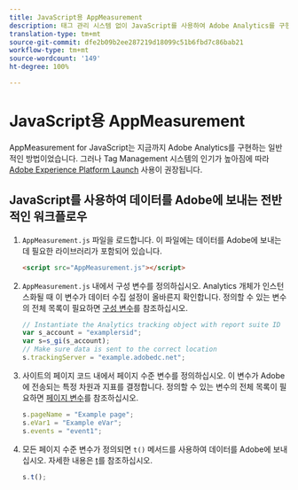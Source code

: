 ```yaml
---
title: JavaScript용 AppMeasurement
description: 태그 관리 시스템 없이 JavaScript를 사용하여 Adobe Analytics를 구현하는 방법을 알아봅니다.
translation-type: tm+mt
source-git-commit: dfe2b09b2ee287219d18099c51b6fbd7c86bab21
workflow-type: tm+mt
source-wordcount: '149'
ht-degree: 100%

---
```



# JavaScript용 AppMeasurement

AppMeasurement for JavaScript는 지금까지 Adobe Analytics를 구현하는 일반적인 방법이었습니다. 그러나 Tag Management 시스템의 인기가 높아짐에 따라 [Adobe Experience Platform Launch](../launch/overview.md) 사용이 권장됩니다.

## JavaScript를 사용하여 데이터를 Adobe에 보내는 전반적인 워크플로우

1. `AppMeasurement.js` 파일을 로드합니다. 이 파일에는 데이터를 Adobe에 보내는 데 필요한 라이브러리가 포함되어 있습니다.

   ```html
   <script src="AppMeasurement.js"></script>
   ```

2. `AppMeasurement.js` 내에서 구성 변수를 정의하십시오. Analytics 개체가 인스턴스화될 때 이 변수가 데이터 수집 설정이 올바른지 확인합니다. 정의할 수 있는 변수의 전체 목록이 필요하면 [구성 변수](../vars/config-vars/configuration-variables.md)를 참조하십시오.

   ```js
   // Instantiate the Analytics tracking object with report suite ID
   var s_account = "examplersid";
   var s=s_gi(s_account);
   // Make sure data is sent to the correct location
   s.trackingServer = "example.adobedc.net";
   ```

3. 사이트의 페이지 코드 내에서 페이지 수준 변수를 정의하십시오. 이 변수가 Adobe에 전송되는 특정 차원과 지표를 결정합니다. 정의할 수 있는 변수의 전체 목록이 필요하면 [페이지 변수](../vars/page-vars/page-variables.md)를 참조하십시오.

   ```js
   s.pageName = "Example page";
   s.eVar1 = "Example eVar";
   s.events = "event1";
   ```

4. 모든 페이지 수준 변수가 정의되면 `t()` 메서드를 사용하여 데이터를 Adobe에 보내십시오. 자세한 내용은 [t](../vars/functions/t-method.md)를 참조하십시오.

   ```js
   s.t();
   ```
